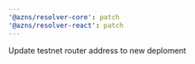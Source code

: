 ```yaml
---
'@azns/resolver-core': patch
'@azns/resolver-react': patch
---
```


Update testnet router address to new deploment
